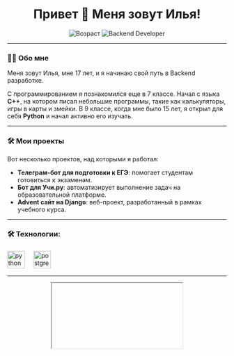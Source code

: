 <h1 align="center">Привет 👋 Меня зовут Илья!</h1>

<p align="center">
  <img src="https://img.shields.io/badge/Age-17-blue" alt="Возраст"/>
  <img src="https://img.shields.io/badge/Backend_Developer-in_progress-yellow" alt="Backend Developer"/>
</p>

---

### 👨‍💻 Обо мне
Меня зовут Илья, мне 17 лет, и я начинаю свой путь в Backend разработке.

С программированием я познакомился еще в 7 классе. Начал с языка **C++**, на котором писал небольшие программы, такие как калькуляторы, игры в карты и змейки. В 9 классе, когда мне было 15 лет, я открыл для себя **Python** и начал активно его изучать.

---

### 🛠️ Мои проекты
Вот несколько проектов, над которыми я работал:

- **Телеграм-бот для подготовки к ЕГЭ**: помогает студентам готовиться к экзаменам.
- **Бот для Учи.ру**: автоматизирует выполнение задач на образовательной платформе.
- **Advent сайт на Django**: веб-проект, разработанный в рамках учебного курса.

---

<h3 align="left">🛠 Технологии:</h3>

###

<div align="left">
  <img src="https://skillicons.dev/icons?i=py" height="40" alt="python logo"  />
  <img width="12" />
  <img src="https://skillicons.dev/icons?i=postgres" height="40" alt="postgresql logo"  />
</div>

---
<div align="center">
  <iframe>https://www.codewars.com/users/Rillifan/badges/large</iframe>
</div>
<!--
**ReallyChubrik/ReallyChubrik** is a ✨ _special_ ✨ repository because its `README.md` (this file) appears on your GitHub profile.

Here are some ideas to get you started:

- 🔭 I’m currently working on ...
- 🌱 I’m currently learning ...
- 👯 I’m looking to collaborate on ...
- 🤔 I’m looking for help with ...
- 💬 Ask me about ...
- 📫 How to reach me: ...
- 😄 Pronouns: ...
- ⚡ Fun fact: ...
-->
